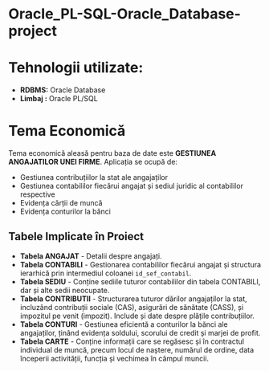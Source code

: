 # Oracle_PL-SQL-Oracle_Database-project

  # Tehnologii utilizate:
- **RDBMS:** Oracle Database
- **Limbaj :** Oracle PL/SQL
  
# Tema Economică
Tema economică aleasă pentru baza de date este **GESTIUNEA ANGAJATILOR UNEI FIRME**. Aplicația se ocupă de:
- Gestiunea contribuțiilor la stat ale angajaților
- Gestiunea contabililor fiecărui angajat și sediul juridic al contabililor respective
- Evidența cărții de muncă
- Evidența conturilor la bănci

## Tabele Implicate în Proiect
- **Tabela ANGAJAT** - Detalii despre angajați.
- **Tabela CONTABILI** - Gestionarea contabililor fiecărui angajat și structura ierarhică prin intermediul coloanei `id_sef_contabil`.
- **Tabela SEDIU** - Conține sediile tuturor contabililor din tabela CONTABILI, dar și alte sedii neocupate.
- **Tabela CONTRIBUTII** - Structurarea tuturor dărilor angajaților la stat, incluzând contribuții sociale (CAS), asigurări de sănătate (CASS), și impozitul pe venit (impozit). Include și date despre plățile contribuțiilor.
- **Tabela CONTURI** - Gestiunea eficientă a conturilor la bănci ale angajaților, ținând evidența soldului, scorului de credit și marjei de profit.
- **Tabela CARTE** - Conține informații care se regăsesc și în contractul individual de muncă, precum locul de naștere, numărul de ordine, data începerii activității, funcția și vechimea în câmpul muncii.
